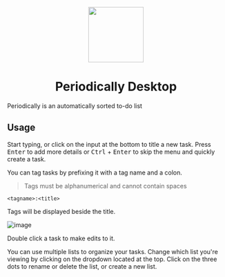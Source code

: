 <p align="center">
  <img width=128 src="https://github.com/khui0/periodically-desktop/assets/101839505/03f89ae5-310e-4faa-adc8-9934c7800a14">
</p>

<h1 align="center">Periodically Desktop</h1>

Periodically is an automatically sorted to-do list

## Usage

Start typing, or click on the input at the bottom to title a new task. Press <kbd>Enter</kbd> to add more details or <kbd>Ctrl</kbd> + <kbd>Enter</kbd> to skip the menu and quickly create a task.

You can tag tasks by prefixing it with a tag name and a colon. 

>Tags must be alphanumerical and cannot contain spaces

`<tagname>:<title>`

Tags will be displayed beside the title.

![image](https://github.com/khui0/periodically-desktop/assets/101839505/63259cef-45c1-4ab6-bf0a-17d8e84c0d77)

Double click a task to make edits to it.

You can use multiple lists to organize your tasks. Change which list you're viewing by clicking on the dropdown located at the top. Click on the three dots to rename or delete the list, or create a new list.

